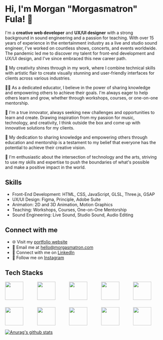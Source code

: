 # Hi, I'm Morgan "Morgasmatron" Fula! 👋

I'm a **creative web developer** and **UX/UI designer** with a strong background in sound engineering and a passion for teaching. With over 15 years of experience in the entertainment industry as a live and studio sound engineer, I've worked on countless shows, concerts, and events worldwide. The pandemic led me to discover my talent for front-end development and UX/UI design, and I've since embraced this new career path.

🎨 My creativity shines through in my work, where I combine technical skills with artistic flair to create visually stunning and user-friendly interfaces for clients across various industries.

👨‍🏫 As a dedicated educator, I believe in the power of sharing knowledge and empowering others to achieve their goals. I'm always eager to help others learn and grow, whether through workshops, courses, or one-on-one mentorship.

🚀 I'm a true innovator, always seeking new challenges and opportunities to learn and create. Drawing inspiration from my passion for music, technology, and creativity, I think outside the box and come up with innovative solutions for my clients.

🌟 My dedication to sharing knowledge and empowering others through education and mentorship is a testament to my belief that everyone has the potential to achieve their creative vision.

🎵 I'm enthusiastic about the intersection of technology and the arts, striving to use my skills and expertise to push the boundaries of what's possible and make a positive impact in the world.

## Skills

- Front-End Development: HTML, CSS, JavaScript, GLSL, Three.js, GSAP
- UX/UI Design: Figma, Principle, Adobe Suite
- Animation: 2D and 3D Animation, Motion Graphics
- Teaching: Workshops, Courses, One-on-One Mentorship
- Sound Engineering: Live Sound, Studio Sound, Audio Editing

## Connect with me

- 🌐 Visit my [portfolio website](https://morgasmatron.com)
- 📧 Email me at [hello@morgasmatron.com](mailto:hello@morgasmatron.com)
- 💼 Connect with me on [LinkedIn](https://www.linkedin.com/in/morganfula)
- 📸 Follow me on [Instagram](https://www.instagram.com/morgasmatron)



## Tech Stacks

<div style="display:grid; grid-template-columns: repeat(5, 1fr); gap: 24px;">
<img src="https://assets.codepen.io/5219064/ts-logo.png" alt="" height="60" />
<img src="https://assets.codepen.io/5219064/three-logo.png" alt="" height="60" />
<img src="https://assets.codepen.io/5219064/sass-logo.png" alt="" height="60" />
<img src="https://assets.codepen.io/5219064/nuxt-logo.png" alt="" height="60" />
<img src="https://assets.codepen.io/5219064/node-logo.png" alt="" height="60" />
<img src="https://assets.codepen.io/5219064/logo-vue.png" alt="" height="60" />
<img src="https://assets.codepen.io/5219064/js-logo.png" alt="" height="60" />
<img src="https://assets.codepen.io/5219064/html-logo.png" alt="" height="60" />
<img src="https://assets.codepen.io/5219064/glsl-logo.png" alt="" height="60" />
<img src="https://assets.codepen.io/5219064/css-logo.png" alt="" height="60" />
</div>




[![Anurag's github stats](https://github-readme-stats.vercel.app/api?username=morganfula&count_private=true&show_icons=true&theme=nightowl)](https://github.com/anuraghazra/github-readme-stats)


